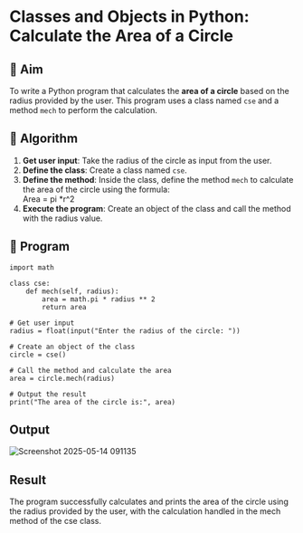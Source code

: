 # Classes and Objects in Python: Calculate the Area of a Circle

## 🎯 Aim
To write a Python program that calculates the **area of a circle** based on the radius provided by the user. This program uses a class named `cse` and a method `mech` to perform the calculation.

## 🧠 Algorithm
1. **Get user input**: Take the radius of the circle as input from the user.
2. **Define the class**: Create a class named `cse`.
3. **Define the method**: Inside the class, define the method `mech` to calculate the area of the circle using the formula:  
   Area = pi *r^2 
4. **Execute the program**: Create an object of the class and call the method with the radius value.

## 🧾 Program
```
import math

class cse:
    def mech(self, radius):
        area = math.pi * radius ** 2
        return area

# Get user input
radius = float(input("Enter the radius of the circle: "))

# Create an object of the class
circle = cse()

# Call the method and calculate the area
area = circle.mech(radius)

# Output the result
print("The area of the circle is:", area)
```

## Output
![Screenshot 2025-05-14 091135](https://github.com/user-attachments/assets/bf8ce102-e7c9-4b6e-b538-6f29c013fa9b)


## Result
The program successfully calculates and prints the area of the circle using the radius provided by the user, with the calculation handled in the mech method of the cse class.
